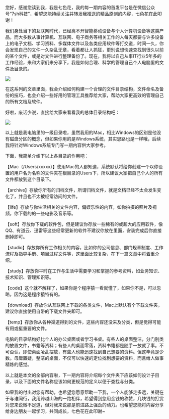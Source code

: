 您好，感谢您读到我，我是七色花，我的每一期内容的首发平台是在微信公众号“7sh科技”，希望您能持续关注并转发我推送的精品原创的内容，七色花在此叩谢！

我们身处当下的互联网时代，已经离不开智能移动设备与个人计算机设备等这类产品，而大多数从事计算机、互联网、电子商务等相关工作的人每天都要与许多设备上的电子文档、学习资料、多媒体文件以及各类应用软件等打交道，时间一久，你会发现自己的文件一久杂乱无章，看着都让人抓狂，更别说想快速查找到很久以前的某个文件，或是对文件进行整理备份了。现在，我将以自己从事IT行业5年多的工作经验，来和大家们来分享下，我是如何合理、科学的管理自己个人电脑里的文件及目录的。

![](https://pic4.zhimg.com/v2-0478e962738f5efa717feb98966f51df_b.jpg)

在这系列的文章里面，我会介绍如何构建一个合理的文件目录结构，文件命名及备份的技巧，也会介绍一些好用的管理工具推荐给大家，帮助大家更高效的管理自己的所有文档及软件。  

好啦，废话少说，直接给大家来看看我的总体目录结构吧：

![](https://pic4.zhimg.com/v2-7124254d0e7c13f8f0368830fb195f87_b.jpg)

以上就是我电脑里的一级目录啦，虽然我用的Mac，相比Windows的区别是他没有磁盘分区的概念，但如果你用的是Windows系统，其实思路也是一样哦，后续我将针对Windows系统专门写一期内容供大家参考。

下面，我简单介绍下以上各目录的作用吧：

【Mac（/Users/xxxxx）】使用Mac的人都知道，系统默认将给你创建一个以你设置的用户名为名称的文件夹在根目录的Users下，所以建议大家把自己个人的所有文件都放到这个目录下。

【archive】存放你所有的归档文件，所谓归档文件，就是文档已经不太会发生变化了，并且也不太被经常访问的文件。

【life】存放与你生活相关的文件内容，偏娱乐性的内容，如你拍摄的照片及视频，你下载的的一些电影及音乐等。

【soft】存放你下载的软件包，但是建议你存放一些稀有的或超大的应用软件，像QQ、有道云、迅雷等这些经常更新的软件不建议你放在里面，安装完成后你直接删掉即可。

【studio】存放你所有工作相关的内容，比如你的公司信息、部门规章制度、工作流程及指导手册、项目过程文件等，这里面比较复杂，在下一篇文章中将着重介绍。

【study】存放你平时在工作与生活中需要学习和掌握的参考资料，如业务知识、技术知识、管理知识等。

【code】这个就不解释了，如果你是个程序猿一看就懂了，如果你不是，可以忽略，因为这是程序猿特有的。

【download】存放你从互联网上下载的各类文件，Mac上默认有个下载文件夹，建议你直接使用自带的下载文件夹即可。

【temp】存放你从各种渠道得到的文件，这些内容还没来及分类，但是觉得可能有用或挺重要的文件。

电脑的目录结构好比个人的办公桌面或者学习书桌。有些人的桌面整洁，分门别类的放置文件，书籍等资料；有些人的桌面零落，资料书籍都是随手一放就了事。不可否认，即使桌面凌乱摆放，有些人也能迅速找到自己想要的资料。但这毕竟是少数。毋庸置疑，整洁的桌面，不仅可以快速的定位找到想要的资料，而且给人做事精炼的感觉。

以上就是本文的全部内容啦，下一期内容将介绍每个文件夹下应该如何设计子目录，以及下面的文件名称应该如何更规范的定义以便于查找与分类。

如果我的付出对您有帮助，也希望您愿意帮助一下我，一个人能够走多远，关键在于与谁同行，我用跨越山海的一路相伴，希望得到您用金钱的称赞，几块钱的打赏对您来说微不足道，但对我来说那是前进路上强劲的动力。也希望您能将内容分享给身边朋友一起学习，共同成长，七色花在此叩谢~